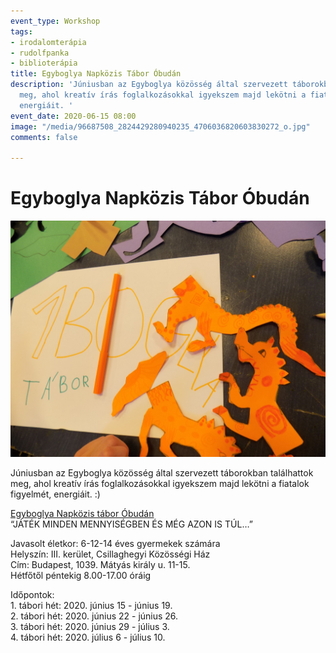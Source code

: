 ```yaml
---
event_type: Workshop
tags:
- irodalomterápia
- rudolfpanka
- biblioterápia
title: Egyboglya Napközis Tábor Óbudán
description: 'Júniusban az Egyboglya közösség által szervezett táborokban találhattok
  meg, ahol kreatív írás foglalkozásokkal igyekszem majd lekötni a fiatalok figyelmét,
  energiáit. '
event_date: 2020-06-15 08:00
image: "/media/96687508_2824429280940235_4706036820603830272_o.jpg"
comments: false

---
```

# Egyboglya Napközis Tábor Óbudán

![](/media/96687508_2824429280940235_4706036820603830272_o.jpg)

Júniusban az Egyboglya közösség által szervezett táborokban találhattok meg, ahol kreatív írás foglalkozásokkal igyekszem majd lekötni a fiatalok figyelmét, energiáit. :)

[Egyboglya Napközis tábor Óbudán](https://www.facebook.com/events/665215904224085/)  
“JÁTÉK MINDEN MENNYISÉGBEN ÉS MÉG AZON IS TÚL…”  
  
Javasolt életkor: 6-12-14 éves gyermekek számára  
Helyszín: III. kerület, Csillaghegyi Közösségi Ház  
Cím: Budapest, 1039. Mátyás király u. 11-15.  
Hétfőtől péntekig 8.00-17.00 óráig  
  
Időpontok:  
1\. tábori hét: 2020. június 15 - június 19.  
2\. tábori hét: 2020. június 22 - június 26.  
3\. tábori hét: 2020. június 29 - július 3.  
4\. tábori hét: 2020. július 6 - július 10.